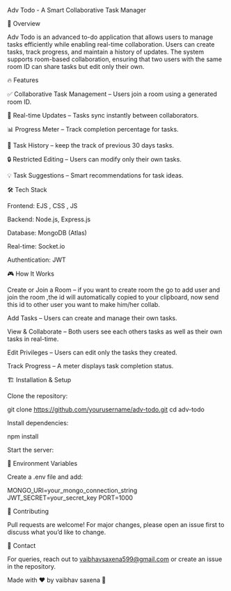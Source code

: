 Adv Todo - A Smart Collaborative Task Manager

🚀 Overview

Adv Todo is an advanced to-do application that allows users to manage tasks efficiently while enabling real-time collaboration. Users can create tasks, track progress, and maintain a history of updates. The system supports room-based collaboration, ensuring that two users with the same room ID can share tasks but edit only their own.

🔥 Features

✅ Collaborative Task Management – Users join a room using a generated room ID.

🔄 Real-time Updates – Tasks sync instantly between collaborators.

📊 Progress Meter – Track completion percentage for tasks.

📜 Task History – keep the track of previous 30 days tasks.

🔒 Restricted Editing – Users can modify only their own tasks.

💡 Task Suggestions – Smart recommendations for task ideas.

🛠️ Tech Stack

Frontend: EJS , CSS , JS

Backend: Node.js, Express.js

Database: MongoDB (Atlas)

Real-time: Socket.io

Authentication: JWT

🎮 How It Works

Create or Join a Room – if you want to create room the go to add user and join the room ,the id will automatically copied to your clipboard, now send this id to other user you want to make him/her collab.

Add Tasks – Users can create and manage their own tasks.

View & Collaborate – Both users see each others tasks as well as their own tasks in real-time.

Edit Privileges – Users can edit only the tasks they created.

Track Progress – A meter displays task completion status.



🏗️ Installation & Setup

Clone the repository:

git clone https://github.com/yourusername/adv-todo.git
cd adv-todo

Install dependencies:

npm install

Start the server:



🔐 Environment Variables

Create a .env file and add:

MONGO_URI=your_mongo_connection_string
JWT_SECRET=your_secret_key
PORT=1000

🤝 Contributing

Pull requests are welcome! For major changes, please open an issue first to discuss what you’d like to change.

📩 Contact

For queries, reach out to vaibhavsaxena599@gmail.com or create an issue in the repository.

Made with ❤️ by vaibhav saxena 🚀

